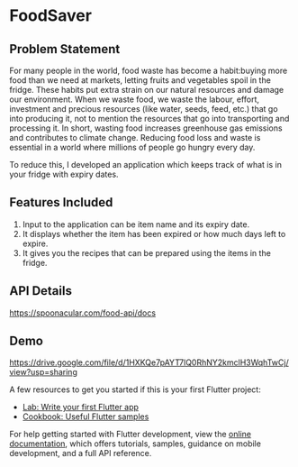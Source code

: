 # FoodSaver

## Problem Statement

For many people in the world, food waste has become a habit:buying more food than we need at markets, letting fruits and vegetables spoil in the fridge.
These habits put extra strain on our natural resources and damage our environment. When we waste food, we waste the labour, effort, investment and precious resources (like water, seeds, feed, etc.) that go into producing it, not to mention the resources that go into transporting and processing it. 
In short, wasting food increases greenhouse gas emissions and contributes to climate change. Reducing food loss and waste is essential in a world where millions of people go hungry every day.

To reduce this, I developed an application which keeps track of what is in your fridge with expiry dates.

## Features Included
1. Input to the application can be item name and its expiry date.
2. It displays whether the item has been expired or how much days left to expire.
3. It gives you the recipes that can be prepared using the items in the fridge.

## API Details
https://spoonacular.com/food-api/docs

## Demo
https://drive.google.com/file/d/1HXKQe7pAYT7lQ0RhNY2kmclH3WqhTwCj/view?usp=sharing


A few resources to get you started if this is your first Flutter project:

- [Lab: Write your first Flutter app](https://docs.flutter.dev/get-started/codelab)
- [Cookbook: Useful Flutter samples](https://docs.flutter.dev/cookbook)

For help getting started with Flutter development, view the
[online documentation](https://docs.flutter.dev/), which offers tutorials,
samples, guidance on mobile development, and a full API reference.
